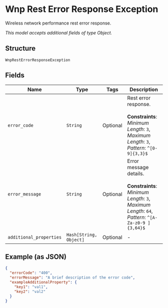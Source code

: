 
# Wnp Rest Error Response Exception

Wireless network performance rest error response.

*This model accepts additional fields of type Object.*

## Structure

`WnpRestErrorResponseException`

## Fields

| Name | Type | Tags | Description |
|  --- | --- | --- | --- |
| `error_code` | `String` | Optional | Rest error response.<br><br>**Constraints**: *Minimum Length*: `3`, *Maximum Length*: `3`, *Pattern*: `^[0-9]{3,3}$` |
| `error_message` | `String` | Optional | Error message details.<br><br>**Constraints**: *Minimum Length*: `3`, *Maximum Length*: `64`, *Pattern*: `^[A-Za-z0-9 ]{3,64}$` |
| `additional_properties` | `Hash[String, Object]` | Optional | - |

## Example (as JSON)

```json
{
  "errorCode": "400",
  "errorMessage": "A brief description of the error code",
  "exampleAdditionalProperty": {
    "key1": "val1",
    "key2": "val2"
  }
}
```

